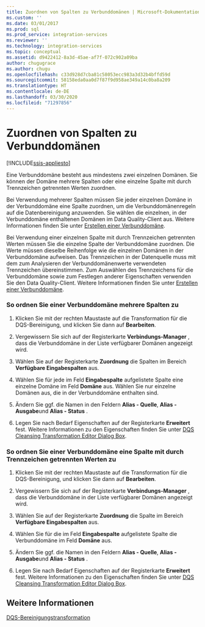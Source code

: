 ```yaml
---
title: Zuordnen von Spalten zu Verbunddomänen | Microsoft-Dokumentation
ms.custom: ''
ms.date: 03/01/2017
ms.prod: sql
ms.prod_service: integration-services
ms.reviewer: ''
ms.technology: integration-services
ms.topic: conceptual
ms.assetid: d9422412-8a3d-45ae-af7f-072c902a09ba
author: chugugrace
ms.author: chugu
ms.openlocfilehash: c33d928d7cba81c58053ecc983a3d32b4bffd59d
ms.sourcegitcommit: 58158eda0aa0d7f87f9d958ae349a14c0ba8a209
ms.translationtype: HT
ms.contentlocale: de-DE
ms.lasthandoff: 03/30/2020
ms.locfileid: "71297856"
---
```

# <a name="map-columns-to-composite-domains"></a>Zuordnen von Spalten zu Verbunddomänen

[!INCLUDE[ssis-appliesto](../../../includes/ssis-appliesto-ssvrpluslinux-asdb-asdw-xxx.md)]


  Eine Verbunddomäne besteht aus mindestens zwei einzelnen Domänen. Sie können der Domäne mehrere Spalten oder eine einzelne Spalte mit durch Trennzeichen getrennten Werten zuordnen.  
  
 Bei Verwendung mehrerer Spalten müssen Sie jeder einzelnen Domäne in der Verbunddomäne eine Spalte zuordnen, um die Verbunddomänenregeln auf die Datenbereinigung anzuwenden. Sie wählen die einzelnen, in der Verbunddomäne enthaltenen Domänen im Data Quality-Client aus. Weitere Informationen finden Sie unter [Erstellen einer Verbunddomäne](../../../data-quality-services/create-a-composite-domain.md).  
  
 Bei Verwendung einer einzelnen Spalte mit durch Trennzeichen getrennten Werten müssen Sie die einzelne Spalte der Verbunddomäne zuordnen. Die Werte müssen dieselbe Reihenfolge wie die einzelnen Domänen in der Verbunddomäne aufweisen. Das Trennzeichen in der Datenquelle muss mit dem zum Analysieren der Verbunddomänenwerte verwendeten Trennzeichen übereinstimmen. Zum Auswählen des Trennzeichens für die Verbunddomäne sowie zum Festlegen anderer Eigenschaften verwenden Sie den Data Quality-Client. Weitere Informationen finden Sie unter [Erstellen einer Verbunddomäne](../../../data-quality-services/create-a-composite-domain.md).  
  
### <a name="to-map-multiple-columns-to-a-composite-domain"></a>So ordnen Sie einer Verbunddomäne mehrere Spalten zu  
  
1.  Klicken Sie mit der rechten Maustaste auf die Transformation für die DQS-Bereinigung, und klicken Sie dann auf **Bearbeiten**.  
  
2.  Vergewissern Sie sich auf der Registerkarte **Verbindungs-Manager** , dass die Verbunddomäne in der Liste verfügbarer Domänen angezeigt wird.  
  
3.  Wählen Sie auf der Registerkarte **Zuordnung** die Spalten im Bereich **Verfügbare Eingabespalten** aus.  
  
4.  Wählen Sie für jede im Feld **Eingabespalte** aufgelistete Spalte eine einzelne Domäne im Feld **Domäne** aus. Wählen Sie nur einzelne Domänen aus, die in der Verbunddomäne enthalten sind.  
  
5.  Ändern Sie ggf. die Namen in den Feldern **Alias - Quelle**, **Alias - Ausgabe**und **Alias - Status** .  
  
6.  Legen Sie nach Bedarf Eigenschaften auf der Registerkarte **Erweitert** fest. Weitere Informationen zu den Eigenschaften finden Sie unter [DQS Cleansing Transformation Editor Dialog Box](../../../integration-services/data-flow/transformations/dqs-cleansing-transformation-editor-dialog-box.md).  
  
### <a name="to-map-a-column-with-delimited-values-to-a-composite-domain"></a>So ordnen Sie einer Verbunddomäne eine Spalte mit durch Trennzeichen getrennten Werten zu  
  
1.  Klicken Sie mit der rechten Maustaste auf die Transformation für die DQS-Bereinigung, und klicken Sie dann auf **Bearbeiten**.  
  
2.  Vergewissern Sie sich auf der Registerkarte **Verbindungs-Manager** , dass die Verbunddomäne in der Liste verfügbarer Domänen angezeigt wird.  
  
3.  Wählen Sie auf der Registerkarte **Zuordnung** die Spalte im Bereich **Verfügbare Eingabespalten** aus.  
  
4.  Wählen Sie für die im Feld **Eingabespalte** aufgelistete Spalte die Verbunddomäne im Feld **Domäne** aus.  
  
5.  Ändern Sie ggf. die Namen in den Feldern **Alias - Quelle**, **Alias - Ausgabe**und **Alias - Status** .  
  
6.  Legen Sie nach Bedarf Eigenschaften auf der Registerkarte **Erweitert** fest. Weitere Informationen zu den Eigenschaften finden Sie unter [DQS Cleansing Transformation Editor Dialog Box](../../../integration-services/data-flow/transformations/dqs-cleansing-transformation-editor-dialog-box.md).  
  
## <a name="see-also"></a>Weitere Informationen  
 [DQS-Bereinigungstransformation](../../../integration-services/data-flow/transformations/dqs-cleansing-transformation.md)  
  
  
